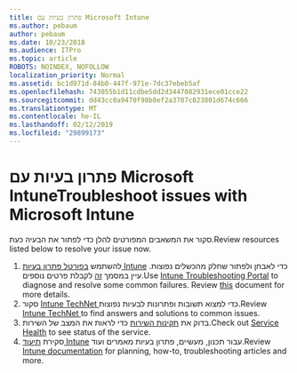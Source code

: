 ```yaml
---
title: פתרון בעיות עם Microsoft Intune
ms.author: pebaum
author: pebaum
ms.date: 10/23/2018
ms.audience: ITPro
ms.topic: article
ROBOTS: NOINDEX, NOFOLLOW
localization_priority: Normal
ms.assetid: bc1d971d-84b0-447f-971e-7dc37ebeb5af
ms.openlocfilehash: 743055b1d11cdbe5dd2d3447082931ece01cce22
ms.sourcegitcommit: dd43cc0a9470f98b8ef2a3787c823801d674c666
ms.translationtype: MT
ms.contentlocale: he-IL
ms.lasthandoff: 02/12/2019
ms.locfileid: "29899173"
---
```

# <a name="troubleshoot-issues-with-microsoft-intune"></a><span data-ttu-id="7f422-102">פתרון בעיות עם Microsoft Intune</span><span class="sxs-lookup"><span data-stu-id="7f422-102">Troubleshoot issues with Microsoft Intune</span></span>

<span data-ttu-id="7f422-103">סקור את המשאבים המפורטים להלן כדי לפתור את הבעיה כעת.</span><span class="sxs-lookup"><span data-stu-id="7f422-103">Review resources listed below to resolve your issue now.</span></span>
  
1. <span data-ttu-id="7f422-p101">להשתמש [בפורטל פתרון בעיות Intune](https://devicemanagement.microsoft.com/#blade/Microsoft_Intune_DeviceSettings/TroubleshootBlade) כדי לאבחן ולפתור שחלק מהכשלים נפוצות. עיין במסמך [זה](https://docs.microsoft.com/intune/help-desk-operators) לקבלת פרטים נוספים.</span><span class="sxs-lookup"><span data-stu-id="7f422-p101">Use [Intune Troubleshooting Portal](https://devicemanagement.microsoft.com/#blade/Microsoft_Intune_DeviceSettings/TroubleshootBlade) to diagnose and resolve some common failures. Review [this](https://docs.microsoft.com/intune/help-desk-operators) document for more details.</span></span>  
2. <span data-ttu-id="7f422-106">סקור [Intune TechNet ](https://social.technet.microsoft.com/forums/home?forum=microsoftintuneprod)כדי למצוא תשובות ופתרונות לבעיות נפוצות.</span><span class="sxs-lookup"><span data-stu-id="7f422-106">Review [Intune TechNet ](https://social.technet.microsoft.com/forums/home?forum=microsoftintuneprod)to find answers and solutions to common issues.</span></span>  
3. <span data-ttu-id="7f422-107">בדוק את [תקינות השירות](https://portal.office.com/AdminPortal/Home#/servicehealth) כדי לראות את המצב של השירות.</span><span class="sxs-lookup"><span data-stu-id="7f422-107">Check out [Service Health](https://portal.office.com/AdminPortal/Home#/servicehealth) to see status of the service.</span></span>   
4. <span data-ttu-id="7f422-108">סקירת [תיעוד Intune](https://docs.microsoft.com/intune/) עבור תכנון, מעשיים, פתרון בעיות מאמרים ועוד.</span><span class="sxs-lookup"><span data-stu-id="7f422-108">Review [Intune documentation](https://docs.microsoft.com/intune/) for planning, how-to, troubleshooting articles and more.</span></span> 